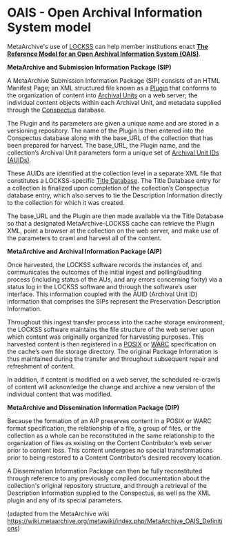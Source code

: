 OAIS - Open Archival Information System model
=============================================

MetaArchive's use of  [LOCKSS](/public-documentation/MetaArchive-Cooperative/Knowledge-Base/LOCKSS) can help member institutions enact [**The Reference Model for an Open Archival Information System (OAIS)**](http://www.oais.info/).

**MetaArchive and Submission Information Package (SIP)**

A MetaArchive Submission Information Package (SIP) consists of an HTML Manifest Page; an XML structured file known as a  [Plugin](/public-documentation/MetaArchive-Cooperative/Knowledge-Base/Plugin) that conforms to the organization of content into [Archival Units](/public-documentation/MetaArchive-Cooperative/Knowledge-Base/Archival-Units-(AUs)) on a web server; the individual content objects within each Archival Unit, and metadata supplied through the  [Conspectus](/public-documentation/MetaArchive-Cooperative/Knowledge-Base/Conspectus) database.

The Plugin and its parameters are given a unique name and are stored in a versioning repository. The name of the Plugin is then entered into the Conspectus database along with the base\_URL of the collection that has been prepared for harvest. The base\_URL, the Plugin name, and the collection’s Archival Unit parameters form a unique set of [Archival Unit IDs (AUIDs)](/public-documentation/MetaArchive-Cooperative/Knowledge-Base/AUID---Archival-Unit-ID).

These AUIDs are identified at the collection level in a separate XML file that constitutes a LOCKSS-specific [Title Database](/public-documentation/MetaArchive-Cooperative/Knowledge-Base/titledb---Title-Database). The Title Database entry for a collection is finalized upon completion of the collection’s Conspectus database entry, which also serves to tie the Description Information directly to the collection for which it was created.

The base\_URL and the Plugin are then made available via the Title Database so that a designated MetaArchive-LOCKSS cache can retrieve the Plugin XML, point a browser at the collection on the web server, and make use of the parameters to crawl and harvest all of the content.

**MetaArchive and Archival Information Package (AIP)**

Once harvested, the LOCKSS software records the instances of, and communicates the outcomes of the initial ingest and polling/auditing process (including status of the AUs, and any errors concerning fixity) via a status log in the LOCKSS software and through the software’s user interface. This information coupled with the AUID (Archival Unit ID) information that comprises the SIPs represent the Preservation Description Information.

Throughout this ingest transfer process into the cache storage environment, the LOCKSS software maintains the file structure of the web server upon which content was originally organized for harvesting purposes. This harvested content is then registered in a  [POSIX](https://en.wikipedia.org/wiki/POSIX) or  [WARC](https://www.loc.gov/preservation/digital/formats/fdd/fdd000236.shtml) specification on the cache’s own file storage directory. The original Package Information is thus maintained during the transfer and throughout subsequent repair and refreshment of content.

In addition, if content is modified on a web server, the scheduled re-crawls of content will acknowledge the change and archive a new version of the individual content that was modified. 

**MetaArchive and Dissemination Information Package (DIP)**

Because the formation of an AIP preserves content in a POSIX or WARC format specification, the relationship of a file, a group of files, or the collection as a whole can be reconstituted in the same relationship to the organization of files as existing on the Content Contributor’s web server prior to content loss. This content undergoes no special transformations prior to being restored to a Content Contributor’s desired recovery location.

A Dissemination Information Package can then be fully reconstituted through reference to any previously compiled documentation about the collection's original repository structure, and through a retrieval of the Description Information supplied to the Conspectus, as well as the XML plugin and any of its special parameters. 

 (adapted from the MetaArchive wiki <https://wiki.metaarchive.org/metawiki/index.php/MetaArchive_OAIS_Definitions>)

